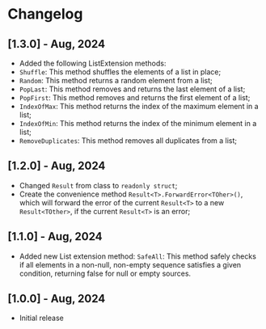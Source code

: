 # Changelog

## [1.3.0] - Aug, 2024
-  Added the following ListExtension methods:
  - `Shuffle`: This method shuffles the elements of a list in place;
  - `Random`: This method returns a random element from a list;
  - `PopLast`: This method removes and returns the last element of a list;
  - `PopFirst`: This method removes and returns the first element of a list;
  - `IndexOfMax`: This method returns the index of the maximum element in a list;
  - `IndexOfMin`: This method returns the index of the minimum element in a list;
  - `RemoveDuplicates`: This method removes all duplicates from a list;

## [1.2.0] - Aug, 2024
- Changed `Result` from class to `readonly struct`;
- Create the convenience method `Result<T>.ForwardError<TOher>()`, which will forward the error of the current 
`Result<T>` to a new `Result<TOther>`, if the current `Result<T>` is an error;

## [1.1.0] - Aug, 2024
- Added new List extension method: `SafeAll`: This method safely checks if all elements in a non-null, non-empty 
sequence satisfies a given condition, returning false for null or empty sources.

## [1.0.0] - Aug, 2024
- Initial release
